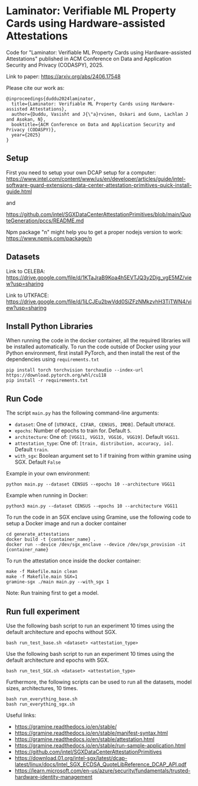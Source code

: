 # Laminator: Verifiable ML Property Cards using Hardware-assisted Attestations

Code for "Laminator: Verifiable ML Property Cards using Hardware-assisted Attestations" published in ACM Conference on Data and Application Security and Privacy (CODASPY), 2025.

Link to paper: https://arxiv.org/abs/2406.17548

Please cite our work as:
```
@inproceedings{duddu2024laminator,
  title={Laminator: Verifiable ML Property Cards using Hardware-assisted Attestations},
  author={Duddu, Vasisht and J{\"a}rvinen, Oskari and Gunn, Lachlan J and Asokan, N},
  booktitle={ACM Conference on Data and Application Security and Privacy (CODASPY)},
  year={2025}
}

```

## Setup
First you need to setup your own DCAP setup for a computer:
https://www.intel.com/content/www/us/en/developer/articles/guide/intel-software-guard-extensions-data-center-attestation-primitives-quick-install-guide.html

and

https://github.com/intel/SGXDataCenterAttestationPrimitives/blob/main/QuoteGeneration/pccs/README.md

Npm package "n" might help you to get a proper nodejs version to work: https://www.npmjs.com/package/n

## Datasets

Link to CELEBA: https://drive.google.com/file/d/1KTaJraB9Koa4h5EVTJQ3y2Dig_vgE5MZ/view?usp=sharing

Link to UTKFACE: https://drive.google.com/file/d/1iLCJEu2bwVdd0SiZFzNMkzvhH3TjTWN4/view?usp=sharing


## Install Python Libraries
When running the code in the docker container, all the required libraries will be installed automatically. To run the code outside of Docker using your Python environment, first install PyTorch, and then install the rest of the dependencies using `requirements.txt`

```
pip install torch torchvision torchaudio --index-url https://download.pytorch.org/whl/cu118
pip install -r requirements.txt
```

## Run Code
The script `main.py` has the following command-line arguments:
- `dataset`: One of `[UTKFACE, CIFAR, CENSUS, IMDB]`. Default `UTKFACE`.
- `epochs`: Number of epochs to train for. Default `5`.
- `architecture`: One of: `[VGG11, VGG13, VGG16, VGG19]`. Default `VGG11`.
- `attestation_type`: One of: `[train, distribution, accuracy, io]`. Default `train`.
- `with_sgx`: Boolean argument set to 1 if training from within gramine using SGX. Default `False`

Example in your own environment:
```
python main.py --dataset CENSUS --epochs 10 --architecture VGG11
```

Example when running in Docker:
```
python3 main.py --dataset CENSUS --epochs 10 --architecture VGG11
```

To run the code in an SGX enclave using Gramine, use the following code to setup a Docker image and run a docker container
```
cd generate_attestations
docker build -t {container_name} .
docker run --device /dev/sgx_enclave --device /dev/sgx_provision -it {container_name}
```

To run the attestation once inside the docker container:
```
make -f Makefile.main clean
make -f Makefile.main SGX=1
gramine-sgx ./main main.py --with_sgx 1
```
Note: Run training first to get a model.

## Run full experiment
Use the following bash script to run an experiment 10 times using the default architecture and epochs without SGX. 
```
bash run_test_base.sh <dataset> <attestation_type>
```

Use the following bash script to run an experiment 10 times using the default architecture and epochs with SGX. 
```
bash run_test_SGX.sh <dataset> <attestation_type>
```

Furthermore, the following scripts can be used to run all the datasets, model sizes, architectures, 10 times. 
```
bash run_everything_base.sh
bash run_everything_sgx.sh
```


Useful links:

- https://gramine.readthedocs.io/en/stable/
- https://gramine.readthedocs.io/en/stable/manifest-syntax.html
- https://gramine.readthedocs.io/en/stable/attestation.html
- https://gramine.readthedocs.io/en/stable/run-sample-application.html
- https://github.com/intel/SGXDataCenterAttestationPrimitives
- https://download.01.org/intel-sgx/latest/dcap-latest/linux/docs/Intel_SGX_ECDSA_QuoteLibReference_DCAP_API.pdf
- https://learn.microsoft.com/en-us/azure/security/fundamentals/trusted-hardware-identity-management